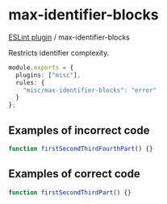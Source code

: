 # max-identifier-blocks

[ESLint plugin](https://iliubinskii.github.io/eslint-plugin-misc/) / max-identifier-blocks

Restricts identifier complexity.

```ts
module.exports = {
  plugins: ["misc"],
  rules: {
    "misc/max-identifier-blocks": "error"
  }
};
```

## Examples of incorrect code

```ts
function firstSecondThirdFourthPart() {}
```

## Examples of correct code

```ts
function firstSecondThirdPart() {}
```
